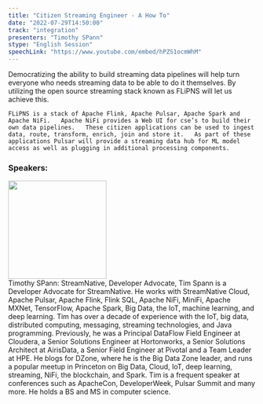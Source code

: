 ```yaml
---
title: "Citizen Streaming Engineer - A How To"
date: "2022-07-29T14:50:00"
track: "integration"
presenters: "Timothy SPann"
stype: "English Session"
speechLink: "https://www.youtube.com/embed/hPZS1ocmWhM"
---
```

Democratizing the ability to build streaming data pipelines will help turn everyone who needs streaming data to be able to do it themselves.   By utilizing the open source streaming stack known as FLiPNS will let us achieve this.

	FLiPNS is a stack of Apache Flink, Apache Pulsar, Apache Spark and Apache NiFi.   Apache NiFi provides a Web UI for cse’s to build their own data pipelines.   These citizen applications can be used to ingest data, route, transform, enrich, join and store it.   As part of these applications Pulsar will provide a streaming data hub for ML model access as well as plugging in additional processing components.
 ### Speakers: 
 <img src="images/speaker/1010.png" width="200" /><br>Timothy SPann: StreamNative, Developer Advocate, Tim Spann is a Developer Advocate for StreamNative. He works with StreamNative Cloud, Apache Pulsar, Apache Flink, Flink SQL, Apache NiFi, MiniFi, Apache MXNet, TensorFlow, Apache Spark, Big Data, the IoT, machine learning, and deep learning. Tim has over a decade of experience with the IoT, big data, distributed computing, messaging, streaming technologies, and Java programming. Previously, he was a Principal DataFlow Field Engineer at Cloudera, a Senior Solutions Engineer at Hortonworks, a Senior Solutions Architect at AirisData, a Senior Field Engineer at Pivotal and a Team Leader at HPE. He blogs for DZone, where he is the Big Data Zone leader, and runs a popular meetup in Princeton on Big Data, Cloud, IoT, deep learning, streaming, NiFi, the blockchain, and Spark. Tim is a frequent speaker at conferences such as ApacheCon, DeveloperWeek, Pulsar Summit and many more. He holds a BS and MS in computer science.

 